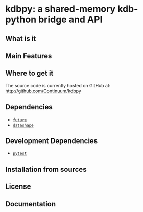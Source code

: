 # kdbpy: a shared-memory kdb-python bridge and API

## What is it


## Main Features


## Where to get it

The source code is currently hosted on GitHub at:
http://github.com/Continuum/kdbpy


## Dependencies
* [`future`](http://www.python-future.org)
* [`datashape`](https://github.com/ContinuumIO/datashape)


## Development Dependencies
* [`pytest`](http://www.pytest.org)

## Installation from sources

## License

## Documentation
